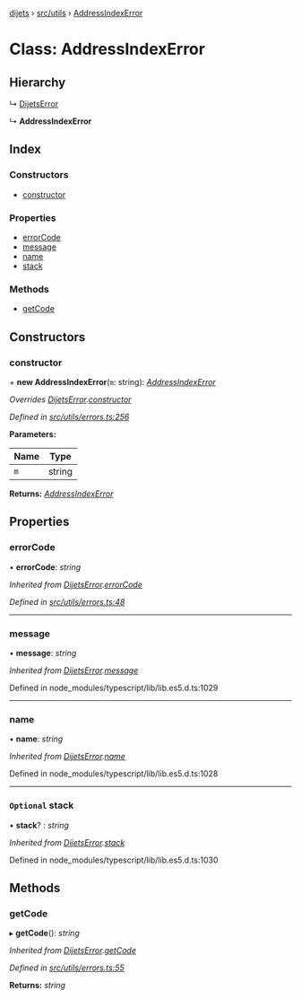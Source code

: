 [dijets](../README.md) › [src/utils](../modules/src_utils.md) › [AddressIndexError](src_utils.addressindexerror.md)

# Class: AddressIndexError

## Hierarchy

  ↳ [DijetsError](src_utils.dijetserror.md)

  ↳ **AddressIndexError**

## Index

### Constructors

* [constructor](src_utils.addressindexerror.md#constructor)

### Properties

* [errorCode](src_utils.addressindexerror.md#errorcode)
* [message](src_utils.addressindexerror.md#message)
* [name](src_utils.addressindexerror.md#name)
* [stack](src_utils.addressindexerror.md#optional-stack)

### Methods

* [getCode](src_utils.addressindexerror.md#getcode)

## Constructors

###  constructor

\+ **new AddressIndexError**(`m`: string): *[AddressIndexError](src_utils.addressindexerror.md)*

*Overrides [DijetsError](src_utils.dijetserror.md).[constructor](src_utils.dijetserror.md#constructor)*

*Defined in [src/utils/errors.ts:256](https://github.com/Dijets-Inc/dijetsjs/blob/master/src/utils/errors.ts#L256)*

**Parameters:**

Name | Type |
------ | ------ |
`m` | string |

**Returns:** *[AddressIndexError](src_utils.addressindexerror.md)*

## Properties

###  errorCode

• **errorCode**: *string*

*Inherited from [DijetsError](src_utils.dijetserror.md).[errorCode](src_utils.dijetserror.md#errorcode)*

*Defined in [src/utils/errors.ts:48](https://github.com/Dijets-Inc/dijetsjs/blob/master/src/utils/errors.ts#L48)*

___

###  message

• **message**: *string*

*Inherited from [DijetsError](src_utils.dijetserror.md).[message](src_utils.dijetserror.md#message)*

Defined in node_modules/typescript/lib/lib.es5.d.ts:1029

___

###  name

• **name**: *string*

*Inherited from [DijetsError](src_utils.dijetserror.md).[name](src_utils.dijetserror.md#name)*

Defined in node_modules/typescript/lib/lib.es5.d.ts:1028

___

### `Optional` stack

• **stack**? : *string*

*Inherited from [DijetsError](src_utils.dijetserror.md).[stack](src_utils.dijetserror.md#optional-stack)*

Defined in node_modules/typescript/lib/lib.es5.d.ts:1030

## Methods

###  getCode

▸ **getCode**(): *string*

*Inherited from [DijetsError](src_utils.dijetserror.md).[getCode](src_utils.dijetserror.md#getcode)*

*Defined in [src/utils/errors.ts:55](https://github.com/Dijets-Inc/dijetsjs/blob/master/src/utils/errors.ts#L55)*

**Returns:** *string*
